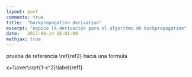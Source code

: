 ```yaml
---
layout: post
comments: true
title:  "backpropagation derivation"
excerpt: "expico la derivación para el algoritmo de backpropagation"
date:   2017-08-14 16:01:00
mathjax: true
---
```

prueba de referencia \ref{ref2} hacia una formula


x+1\over\sqrt{1-x^2}\label{ref1}
